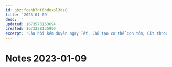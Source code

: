 ```yaml
---
id: gbzjfcahh7nt6hduxol3dz0
title: '2023-01-09'
desc: ''
updated: 1673573153694
created: 1673228135900
excerpt: 'Câu hỏi kém duyên ngày Tết, Cấu tạo cơ thể con tôm, Git through images, Measuring Money: M1 and M2, Cloud Sync Backup, Publish with Obsidian Github Publisher and mkdocs, Publish with Obsidian Digital Garden plugin'
---
```

# Notes 2023-01-09